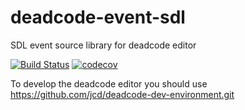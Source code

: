 # deadcode-event-sdl
SDL event source library for deadcode editor

[![Build Status](https://travis-ci.org/jcd/deadcode-event-sdl.svg?branch=master)](https://travis-ci.org/jcd/deadcode-event-sdl)
[![codecov](https://codecov.io/gh/jcd/deadcode-event-sdl/branch/master/graph/badge.svg)](https://codecov.io/gh/jcd/deadcode-event-sdl)

To develop the deadcode editor you should use https://github.com/jcd/deadcode-dev-environment.git
